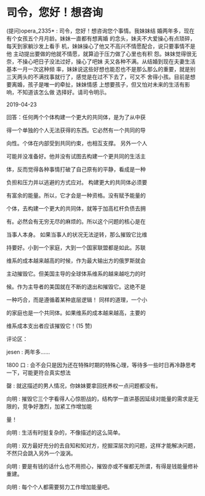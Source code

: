 # 司令，您好！想咨询

(提问)opera_2335* : 司令，您好！想咨询您个事情。我妹妹结 婚两年多，现在有个女孩五个月月龄。妹妹一直都有想离婚 的念头，妹夫不大爱操心有点琐碎，每天到家躺沙发上看手 机，妹妹操心了他又不高兴不情愿配合，说只要事情不是他 主动提出要做的他就不情愿，就算迫于压力做了心里也有积 怨。妹妹觉得很无奈，不操心吧日子没法过好，操心了吧妹 夫又各种不满。从结婚到现在夫妻生活基本一月一次这种频 率，妹妹说这些好想也能忍也不是那么那么的重要，就是别 三天两头的不满找事就行了，感觉是在过不下去了，可又不 舍得小孩。目前是想要离婚，孩子是唯一的牵扯，妹妹情感 上想要孩子，但又怕对未来的生活有影响，不知道该怎么做 选择好。请司令明示。

2019-04-23

回答：任何两个个体构建一个更大的共同体，是为了从中获

得一个单独的个人无法获得的东西。它必然有一个共同的导

向性。个体在内部受到共同约束，也相互支撑。 另外一个人

可能并没准备好。他并没有试图去构建一个更共同的生活主

体，反而觉得各种事情打破了自己原有的平静，看成是一种

负担和压力并以逃避的方式应对。 构建更大的共同体必须要

有富余的能量。所以，它才会是一种资格。没有赋予能量的

个体，去构建一个更大的共同体，就等于加高杠杆负债去拥

有。必然会有无穷无尽的麻烦的。所以这个问题的核心是在

当事人本身。 如果当事人的状况无法逆转，那么摧毁它比维

持要好。小到一个家庭，大到一个国家联盟都是如此。苏联

维系的成本越来越高的时候，作为最大输出方的俄罗斯就会

主动摧毁它。但美国主导的全球体系维系的越来越吃力的时

候。作为主导者的美国就在不断的退出和摧毁它。这绝不是

一种巧合，而是遵循着某种底层逻辑！ 同样的道理，一个小

的家庭也是一个共同体。如果维系的成本越来越高，主要的

维系成本支出者应该摧毁它！(15 赞)

评论区：

jesen : 两年多……

1800 口 : 会不会只是因为还在特殊时期的特殊心理，等待多一些时日再冷静思考一下，可能更符合真实想法

罄 : 就这描述的男人情况，你妹妹要拿回抚养权一点问题都没有。

向明 : 摧毁它三个字看得人心惊胆战的，结构学一直讲基因延续对能量的需求是无限的，竞争好激烈，加紧工作增加能

量！

向明 : 生活有时挺复杂的，不像描述的这么简单。

向明 : 双方最好充分的去自知和知对方，挖掘深层次的问题，这样才能解决问题，不然只会跳入另外一个漩涡。

向明 : 要是有钱的话什么也不用担心，摧毁亦或不催都无所谓，有得是钱能量修补重建。

向明 : 每个个人都需要努力工作增加能量吧。